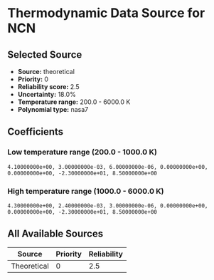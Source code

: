 # Thermodynamic Data Source for NCN

## Selected Source
- **Source:** theoretical
- **Priority:** 0
- **Reliability score:** 2.5
- **Uncertainty:** 18.0%
- **Temperature range:** 200.0 - 6000.0 K
- **Polynomial type:** nasa7

## Coefficients
### Low temperature range (200.0 - 1000.0 K)
```
4.10000000e+00, 3.00000000e-03, 6.00000000e-06, 0.00000000e+00, 0.00000000e+00, -2.30000000e+01, 8.50000000e+00
```

### High temperature range (1000.0 - 6000.0 K)
```
4.30000000e+00, 2.40000000e-03, 3.00000000e-06, 0.00000000e+00, 0.00000000e+00, -2.30000000e+01, 8.50000000e+00
```

## All Available Sources
| Source | Priority | Reliability |
|--------|----------|-------------|
| Theoretical | 0 | 2.5 |
